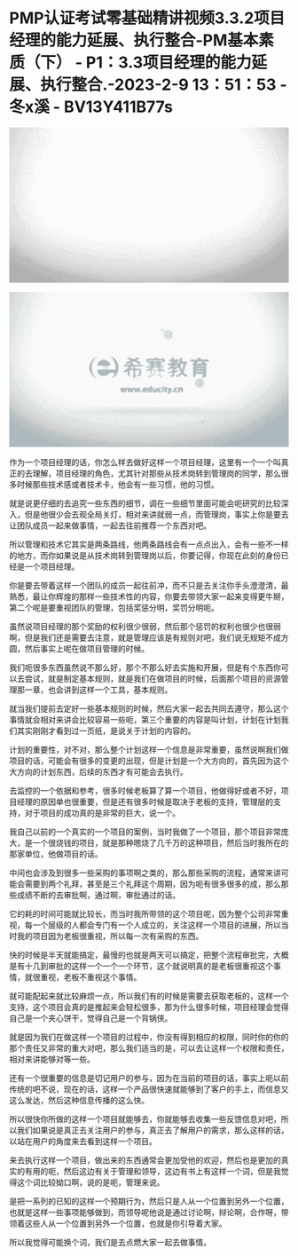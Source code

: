 # PMP认证考试零基础精讲视频3.3.2项目经理的能力延展、执行整合-PM基本素质（下） - P1：3.3项目经理的能力延展、执行整合.-2023-2-9 13：51：53 - 冬x溪 - BV13Y411B77s

![](img/c89ef1057021965874e50fec6378ef7d_0.png)

![](img/c89ef1057021965874e50fec6378ef7d_1.png)

作为一个项目经理的话，你怎么样去做好这样一个项目经理，这里有一个一个叫真正的去理解，项目经理的角色，尤其针对那些从技术岗转到管理岗的同学，那么很多时候那些技术感或者技术卡，他会有一些习惯，他的习惯。

就是说更仔细的去追究一些东西的细节，调在一些细节里面可能会呃研究的比较深入，但是他很少会去观全局关灯，相对来讲就弱一点，而管理岗，事实上你是要去让团队成员一起来做事情，一起去往前推荐一个东西对吧。

所以管理和技术它其实是两条路线，他两条路线会有一点点出入，会有一些不一样的地方，而你如果说是从技术岗转到管理岗以后，你要记得，你现在此刻的身份已经是一个项目经理。

你是要去带着这样一个团队的成员一起往前冲，而不只是去关注你手头澄澄清，最熟悉，最让你辉煌的那样一些技术性的内容，你要去带领大家一起来变得更牛掰，第二个呢是要重视团队的管理，包括奖惩分明，奖罚分明呃。

虽然说项目经理的那个奖励的权利很少很弱，然后那个惩罚的权利也很少也很弱啊，但是我们还是需要去注意，就是管理应该是有规则对吧，我们说无规矩不成方圆，然后事实上呢在做项目管理的时候。

我们呃很多东西虽然说不那么好，那个不那么好去实施和开展，但是有个东西你可以去尝试，就是制定基本规则，就是我们在做项目的时候，后面那个项目的资源管理那一章，也会讲到这样一个工具，基本规则。

就当我们提前去定好一些基本规则的时候，然后大家一起去共同去遵守，那么这个事情就会相对来讲会比较容易一些呃，第三个重要的内容是叫计划，计划在计划我们其实刚刚才看到过一页纸，是说关于计划的内容的。

计划的重要性，对不对，那么整个计划这样一个信息是非常重要，虽然说啊我们做项目的话，可能会有很多的变更的出现，但是计划是一个大方向的，首先因为这个大方向的计划东西，后续的东西才有可能会去执行。

去监控的一个依据和参考，很多时候老板算了算一个项目，他做得好或者不好，项目经理的原因单也很重要，但是还有很多时候是取决于老板的支持，管理层的支持，对于项目的成功真的是非常的巨大，说一个。

我自己以前的一个真实的一个项目的案例，当时我做了一个项目，那个项目非常庞大，是一个很烧钱的项目，就是那种嗯烧了几千万的这种项目，然后当时我所在的那家单位，他做项目的话。

中间也会涉及到很多一些采购的事项啊之类的，那么那些采购的流程，通常来讲可能会需要到两个礼拜，甚至是三个礼拜这个周期，因为呃有很多很多的成，那么那些成绩不断的去审批啊，通过啊，审批通过的话。

它的耗的时间可能就比较长，而当时我所带领的这个项目呢，因为整个公司非常重视，每一个层级的人都会专门有一个人成立的，关注这样一个项目的进展，所以当时我的项目因为老板很重视，所以每一次有采购的东西。

快的时候是半天就能搞定，最慢的也就是两天可以搞定，把整个流程审批完，大概是有十几到审批的这样一个一个一个环节，这个就说明真的是老板很重视这个事情，就很重视，老板不重视这个事情。

就可能配起来就比较麻烦一点，所以我们有的时候是需要去获取老板的，这样一个支持，这个项目会真的是推起来会轻松很多，那为什么很多时候，项目经理会觉得自己是一个夹心饼干，觉得自己是一个背锅侠。

就是因为我们在做这样一个项目的过程中，你没有得到相应的权限，同时你的你的那个责任又非常的重大对吧，那么我们适当的是，可以去让这样一个权限和责任，相对来讲能够对等一些。

还有一个很重要的信息是切记用户的参与，因为在当前的项目的话，事实上呃以前传统的吧不说，现在的话，这样一个产品很快速就能够到了客户的手上，而信息又这么发达，然后这种信息传播的这么快。

所以很快你所做的这样一个项目就能够去，你就能够去收集一些反馈信息对吧，所以我们如果说是真正去关注用户的参与，真正去了解用户的需求，那么这样的话，以站在用户的角度来去看到这样一个项目。

来去执行这样一个项目，做出来的东西通常会更加受他的欢迎，然后也是更加的真实的有用的呃，然后这边有关于管理和领导，这边有书上有这样一个词，但是我觉得这个词比较拗口啊，说的是呃，管理来说。

是把一系列的已知的这样一个预期行为，然后只是人从一个位置到另外一个位置，也就是这样一些事项能够做到，而领导呢他说是通过讨论啊，辩论啊，合作呀，带领着这些人从一个位置到另外一个位置，也就是你引导着大家。

所以我觉得可能换个词，我们是去点燃大家一起去做事情。
